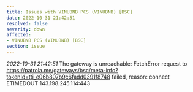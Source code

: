 ```yaml
---
title: Issues with VINUBNB PCS (VINUBNB) [BSC]
date: 2022-10-31 21:42:51
resolved: false
severity: down
affected:
- VINUBNB PCS (VINUBNB) [BSC]
section: issue
---
```


*2022-10-31 21:42:51* The gateway is unreachable: FetchError request to https://patrola.me/gateways/bsc/meta-info?tokenId=tti_e06b807b9c6fadd0391f8748 failed, reason: connect ETIMEDOUT 143.198.245.114:443